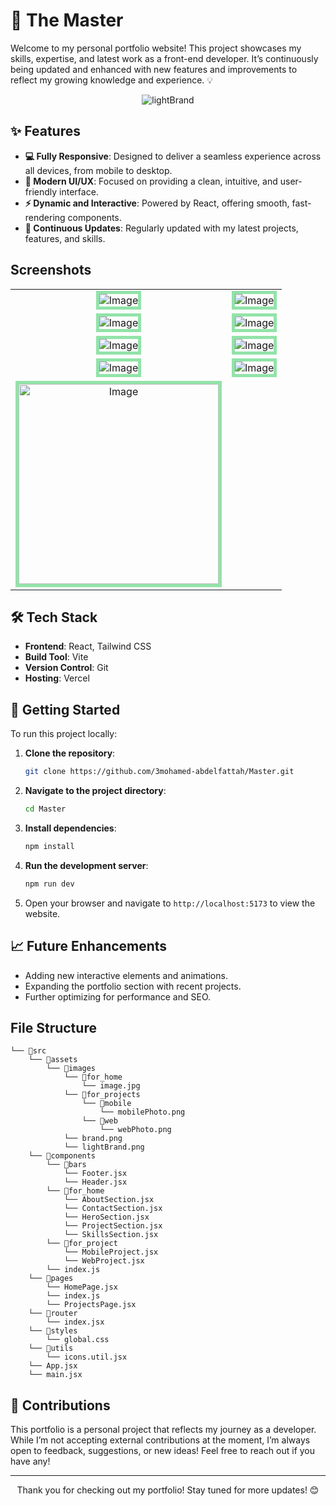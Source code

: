 # 🥇 The Master

Welcome to my personal portfolio website! This project showcases my skills, expertise, and latest work as a front-end developer. It’s continuously being updated and enhanced with new features and improvements to reflect my growing knowledge and experience. 💡

<div  align="center">
  
  ![lightBrand](https://github.com/user-attachments/assets/b1df7702-af43-4914-82d8-f6ac14f79f01)

</div>

## ✨ Features

- **💻 Fully Responsive**: Designed to deliver a seamless experience across all devices, from mobile to desktop.
- **🎨 Modern UI/UX**: Focused on providing a clean, intuitive, and user-friendly interface.
- **⚡ Dynamic and Interactive**: Powered by React, offering smooth, fast-rendering components.
- **🚀 Continuous Updates**: Regularly updated with my latest projects, features, and skills.


## Screenshots

 <table align="center">
  <tr align='center'>
    <td><img src="https://github.com/user-attachments/assets/e10a7b22-bc4e-47cd-a866-a1d77acb805f" alt="Image"  style="border: 5px solid #92E3A9;"/></td>
    <td><img src="https://github.com/user-attachments/assets/d3825858-6c18-421f-b06a-e7dcf5c3b34d" alt="Image"  style="border: 5px solid #92E3A9;"/></td>
  </tr>
  <tr align='center'>
    <td><img src="https://github.com/user-attachments/assets/0f1c902d-8886-413f-9f59-c4abd8464789" alt="Image"  style="border: 5px solid #92E3A9;"/></td>
    <td><img src="https://github.com/user-attachments/assets/a7dacfbf-76d2-4e0d-9ea4-f43bda9de726" alt="Image"  style="border: 5px solid #92E3A9;"/></td>
  </tr>
  <tr align='center'>
    <td><img src="https://github.com/user-attachments/assets/122bf1d2-72ab-4652-a907-02b8a5da5958" alt="Image"  style="border: 5px solid #92E3A9;"/></td>
    <td><img src="https://github.com/user-attachments/assets/d433297d-a959-4cb2-86a4-2d7badcf7d23" alt="Image"  style="border: 5px solid #92E3A9;"/></td>
  </tr>
  <tr align='center'>
    <td><img src="https://github.com/user-attachments/assets/87d83298-d4aa-450b-a2ee-10ea997b9d76" alt="Image"  style="border: 5px solid #92E3A9;"/></td>
    <td><img src="https://github.com/user-attachments/assets/9938fcd4-50a7-4c24-839a-f96904cc4d89" alt="Image"  style="border: 5px solid #92E3A9;"/></td>
  </tr>
  <tr align='center'>
    <td><img width='320px' src="https://github.com/user-attachments/assets/97ff1d24-429e-4496-b43b-ddfc11331f45" alt="Image"  style="border: 5px solid #92E3A9;"/></td>
  </tr>
</table>

## 🛠️ Tech Stack

- **Frontend**: React, Tailwind CSS
- **Build Tool**: Vite
- **Version Control**: Git
- **Hosting**: Vercel

## 🚀 Getting Started

To run this project locally:

1. **Clone the repository**:
   ```bash
   git clone https://github.com/3mohamed-abdelfattah/Master.git
   ```

2. **Navigate to the project directory**:
   ```bash
   cd Master
   ```

3. **Install dependencies**:
   ```bash
   npm install
   ```

4. **Run the development server**:
   ```bash
   npm run dev
   ```

5. Open your browser and navigate to `http://localhost:5173` to view the website.

## 📈 Future Enhancements

- Adding new interactive elements and animations.
- Expanding the portfolio section with recent projects.
- Further optimizing for performance and SEO.


## File Structure

```
└── 📁src
    └── 📁assets
        └── 📁images
            └── 📁for_home
                └── image.jpg
            └── 📁for_projects
                └── 📁mobile
                    └── mobilePhoto.png
                └── 📁web
                    └── webPhoto.png
            └── brand.png
            └── lightBrand.png
    └── 📁components
        └── 📁bars
            └── Footer.jsx
            └── Header.jsx
        └── 📁for_home
            └── AboutSection.jsx
            └── ContactSection.jsx
            └── HeroSection.jsx
            └── ProjectSection.jsx
            └── SkillsSection.jsx
        └── 📁for_project
            └── MobileProject.jsx
            └── WebProject.jsx
        └── index.js
    └── 📁pages
        └── HomePage.jsx
        └── index.js
        └── ProjectsPage.jsx
    └── 📁router
        └── index.jsx
    └── 📁styles
        └── global.css
    └── 📁utils
        └── icons.util.jsx
    └── App.jsx
    └── main.jsx
```

## 🤝 Contributions

This portfolio is a personal project that reflects my journey as a developer. While I’m not accepting external contributions at the moment, I’m always open to feedback, suggestions, or new ideas! Feel free to reach out if you have any!

---
<div align='center'>
  Thank you for checking out my portfolio! Stay tuned for more updates! 😊
</div>
